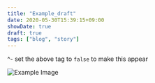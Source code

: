 ```yaml
---
title: "Example_draft"
date: 2020-05-30T15:39:15+09:00
showDate: true
draft: true
tags: ["blog", "story"]
---
```


^- set the above tag to `false` to make this appear

![Example Image](/images/young_cheriel.jpg)
